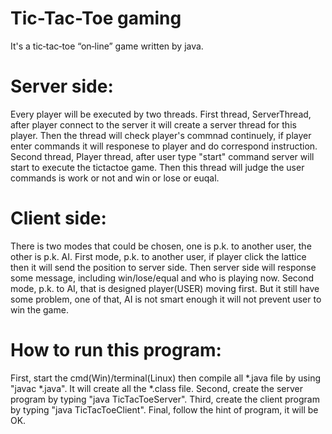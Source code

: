 # Tic-Tac-Toe gaming
It's a tic‐tac‐toe “on‐line” game written by java.

# Server side:
Every player will be executed by two threads.
First thread, ServerThread, after player connect to the server it will create a server thread for this player. Then the thread will check player's commnad continuely, if player enter commands it will responese to player and do correspond instruction.
Second thread, Player thread, after user type "start" command server will start to execute the tictactoe game. Then this thread will judge the user commands is work or not and win or lose or euqal.

# Client side:
There is two modes that could be chosen, one is p.k. to another user, the other is p.k. AI.
First mode, p.k. to another user, if player click the lattice then it will send the position to server side. Then server side will response some message, including win/lose/equal and who is playing now.
Second mode, p.k. to AI, that is designed player(USER) moving first. But it still have some problem, one of that, AI is not smart enough it will not prevent user to win the game.

# How to run this program:
First, start the cmd(Win)/terminal(Linux) then compile all *.java file by using "javac *.java". It will create all the *.class file.
Second, create the server program by typing "java TicTacToeServer".
Third, create the client program by typing "java TicTacToeClient".
Final, follow the hint of program, it will be OK.
